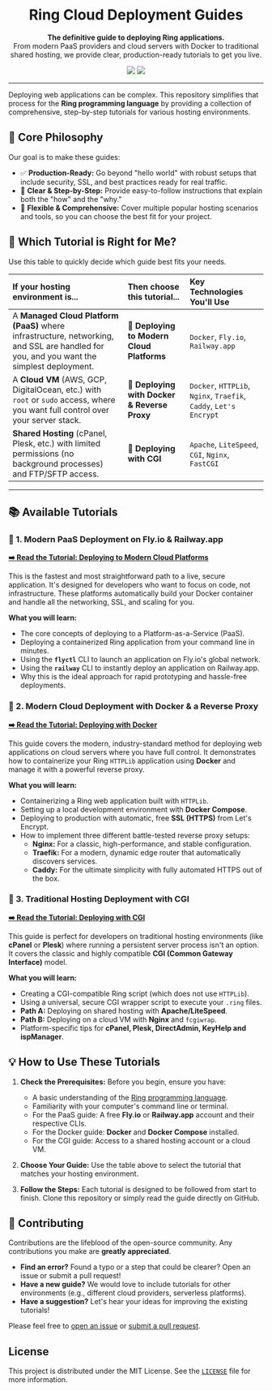 <div align="center">

# Ring Cloud Deployment Guides

<p>
  <strong>The definitive guide to deploying Ring applications.</strong>
  <br />
  From modern PaaS providers and cloud servers with Docker to traditional shared hosting, we provide clear, production-ready tutorials to get you live.
</p>

[license]: https://img.shields.io/github/license/ysdragon/deploy-ring?style=for-the-badge&logo=opensourcehardware&label=License&logoColor=C0CAF5&labelColor=414868&color=8c73cc

[prs-welcome]: https://img.shields.io/badge/PRs-welcome-brightgreen.svg?style=for-the-badge

[![][license]](https://github.com/ysdragon/deploy-ring/blob/main/LICENSE)
[![][prs-welcome]](https://github.com/ysdragon/deploy-ring/pulls)


</div>

---

Deploying web applications can be complex. This repository simplifies that process for the **Ring programming language** by providing a collection of comprehensive, step-by-step tutorials for various hosting environments.

## 🎯 Core Philosophy

Our goal is to make these guides:

*   ✅ **Production-Ready:** Go beyond "hello world" with robust setups that include security, SSL, and best practices ready for real traffic.
*   📘 **Clear & Step-by-Step:** Provide easy-to-follow instructions that explain both the "how" and the "why."
*   🔧 **Flexible & Comprehensive:** Cover multiple popular hosting scenarios and tools, so you can choose the best fit for your project.

## 🚀 Which Tutorial is Right for Me?

Use this table to quickly decide which guide best fits your needs.

| If your hosting environment is... | Then choose this tutorial... | Key Technologies You'll Use |
| :--- | :--- | :--- |
| A **Managed Cloud Platform (PaaS)** where infrastructure, networking, and SSL are handled for you, and you want the simplest deployment. | 🚀 **Deploying to Modern Cloud Platforms** | `Docker`, `Fly.io`, `Railway.app` |
| A **Cloud VM** (AWS, GCP, DigitalOcean, etc.) with `root` or `sudo` access, where you want full control over your server stack. | 🐳 **Deploying with Docker & Reverse Proxy** | `Docker`, `HTTPLib`, `Nginx`, `Traefik`, `Caddy`, `Let's Encrypt` |
| **Shared Hosting** (cPanel, Plesk, etc.) with limited permissions (no background processes) and FTP/SFTP access. | 📜 **Deploying with CGI** | `Apache`, `LiteSpeed`, `CGI`, `Nginx`, `FastCGI` |

---

## 📚 Available Tutorials

### 🚀 1. Modern PaaS Deployment on Fly.io & Railway.app

[**➡️ Read the Tutorial: Deploying to Modern Cloud Platforms**](tutorials/ring_cloud_platforms.md)

This is the fastest and most straightforward path to a live, secure application. It's designed for developers who want to focus on code, not infrastructure. These platforms automatically build your Docker container and handle all the networking, SSL, and scaling for you.

**What you will learn:**
*   The core concepts of deploying to a Platform-as-a-Service (PaaS).
*   Deploying a containerized Ring application from your command line in minutes.
*   Using the **`flyctl`** CLI to launch an application on Fly.io's global network.
*   Using the **`railway`** CLI to instantly deploy an application on Railway.app.
*   Why this is the ideal approach for rapid prototyping and hassle-free deployments.

### 🐳 2. Modern Cloud Deployment with Docker & a Reverse Proxy

[**➡️ Read the Tutorial: Deploying with Docker**](tutorials/ring_cloud.md)

This guide covers the modern, industry-standard method for deploying web applications on cloud servers where you have full control. It demonstrates how to containerize your Ring `HTTPLib` application using **Docker** and manage it with a powerful reverse proxy.

**What you will learn:**
*   Containerizing a Ring web application built with `HTTPLib`.
*   Setting up a local development environment with **Docker Compose**.
*   Deploying to production with automatic, free **SSL (HTTPS)** from Let's Encrypt.
*   How to implement three different battle-tested reverse proxy setups:
    *   **Nginx:** For a classic, high-performance, and stable configuration.
    *   **Traefik:** For a modern, dynamic edge router that automatically discovers services.
    *   **Caddy:** For the ultimate simplicity with fully automated HTTPS out of the box.

### 📜 3. Traditional Hosting Deployment with CGI

[**➡️ Read the Tutorial: Deploying with CGI**](tutorials/ring_cloud_cgi.md)

This guide is perfect for developers on traditional hosting environments (like **cPanel** or **Plesk**) where running a persistent server process isn't an option. It covers the classic and highly compatible **CGI (Common Gateway Interface)** model.

**What you will learn:**
*   Creating a CGI-compatible Ring script (which does not use `HTTPLib`).
*   Using a universal, secure CGI wrapper script to execute your `.ring` files.
*   **Path A:** Deploying on shared hosting with **Apache/LiteSpeed**.
*   **Path B:** Deploying on a cloud VM with **Nginx** and `fcgiwrap`.
*   Platform-specific tips for **cPanel, Plesk, DirectAdmin, KeyHelp and ispManager**.

## 💡 How to Use These Tutorials

1.  **Check the Prerequisites:** Before you begin, ensure you have:
    *   A basic understanding of the [Ring programming language](https://ring-lang.github.io/).
    *   Familiarity with your computer's command line or terminal.
    *   For the PaaS guide: A free **Fly.io** or **Railway.app** account and their respective CLIs.
    *   For the Docker guide: **Docker** and **Docker Compose** installed.
    *   For the CGI guide: Access to a shared hosting account or a cloud VM.

2.  **Choose Your Guide:** Use the table above to select the tutorial that matches your hosting environment.

3.  **Follow the Steps:** Each tutorial is designed to be followed from start to finish. Clone this repository or simply read the guide directly on GitHub.

## 🤝 Contributing

Contributions are the lifeblood of the open-source community. Any contributions you make are **greatly appreciated**.

*   **Find an error?** Found a typo or a step that could be clearer? Open an issue or submit a pull request!
*   **Have a new guide?** We would love to include tutorials for other environments (e.g., different cloud providers, serverless platforms).
*   **Have a suggestion?** Let's hear your ideas for improving the existing tutorials!

Please feel free to [open an issue](https://github.com/ysdragon/deploy-ring/issues) or [submit a pull request](https://github.com/ysdragon/deploy-ring/pulls).

## License

This project is distributed under the MIT License. See the [`LICENSE`](LICENSE) file for more information.